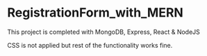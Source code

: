 # RegistrationForm_with_MERN

This project is completed with MongoDB, Express, React & NodeJS

CSS is not applied but rest of the functionality works fine.
